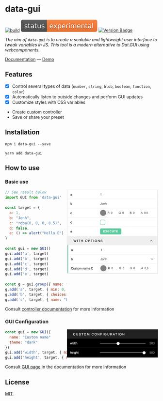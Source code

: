 # data-gui

[![build](https://github.com/SolalDR/data-gui/actions/workflows/build.yml/badge.svg)](https://github.com/SolalDR/data-gui/actions/workflows/build.yml)
[![status: experimental](https://github.com/GIScience/badges/raw/master/status/experimental.svg)](https://github.com/GIScience/badges#experimental)
[![Version Badge](http://versionbadg.es/SolalDR/data-gui.svg)](https://npmjs.org/package/data-gui)</sup>



*The aim of `data-gui` is to create a scalable and lightweight user interface to tweak variables in JS.
This tool is a modern alternative to Dat.GUI using webcomponents.*

[Documentation](https://solaldr.github.io/data-gui/index.html) — [Demo](https://data-gui.netlify.app)<br>

## Features
- [x] Control several types of data (`number`, `string`, `blob`, `boolean`, `function`, `color`)
- [x] Automatically listen to outside changes and perform GUI updates
- [x] Customize styles with CSS variables
- Create custom controller
- Save or share your preset

## Installation

```
npm i data-gui --save
```

```
yarn add data-gui
```

## How to use

### Basic use

<img src="./public/light.png" width="300" align="right"/>

```javascript
// See result below 
import GUI from 'data-gui'

const target = {
  a: 1,
  b: "Jonh",
  c: "rgba(0, 0, 0, 0.5)",
  d: false,
  e: () => alert("Hello E")
}

const gui = new GUI()
gui.add('a', target)
gui.add('b', target)
gui.add('c', target)
gui.add('d', target)
gui.add('e', target)

const g = gui.group({ name: 'With options' })
g.add('a', target, { min: 0, max: 100, step: 0.1 })
g.add('b', target, { choices: ["Jonh", "Foo", "Bar"] })
g.add('c', target, { name: "Custom name C"})
```


Consult [controller documentation](https://solaldr.github.io/data-gui/classes/basecontroller.html) for more information

### GUI Configuration

<img src="./public/dark-with-name2.png" width="300" align="right"/>

```javascript
const gui = new GUI({
  name: "Custom name"
  theme: "dark"
}) 
gui.add('width', target, { min: 0, max: 500 })
gui.add('height', target, { min: 0, max: 500 })
```

</p>

Consult [GUI page](https://solaldr.github.io/data-gui/classes/gui.html) in the documentation for more information




## License

[MIT](LICENSE).
